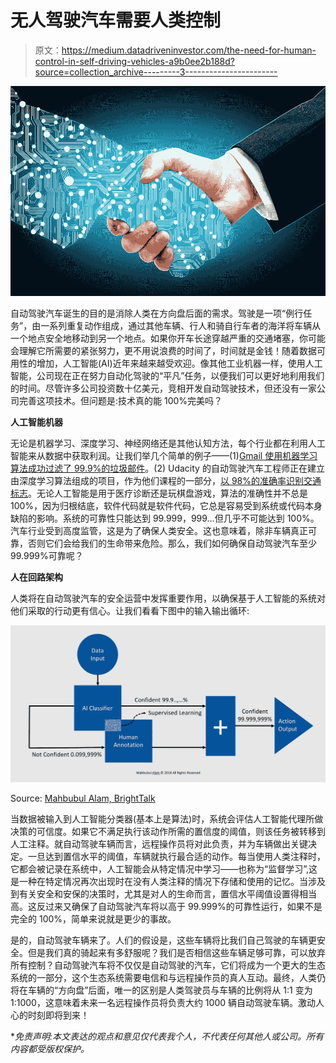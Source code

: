 # 无人驾驶汽车需要人类控制

> 原文：<https://medium.datadriveninvestor.com/the-need-for-human-control-in-self-driving-vehicles-a9b0ee2b188d?source=collection_archive---------3----------------------->

![](img/ba44c7a4c79a88f4a38a9fc3861f48a0.png)

自动驾驶汽车诞生的目的是消除人类在方向盘后面的需求。驾驶是一项“例行任务”，由一系列重复动作组成，通过其他车辆、行人和骑自行车者的海洋将车辆从一个地点安全地移动到另一个地点。如果你开车长途穿越严重的交通堵塞，你可能会理解它所需要的紧张努力，更不用说浪费的时间了，时间就是金钱！随着数据可用性的增加，人工智能(AI)近年来越来越受欢迎。像其他工业机器一样，使用人工智能，公司现在正在努力自动化驾驶的“平凡”任务，以便我们可以更好地利用我们的时间。尽管许多公司投资数十亿美元，竞相开发自动驾驶技术，但还没有一家公司完善这项技术。但问题是:技术真的能 100%完美吗？

**人工智能机器**

无论是机器学习、深度学习、神经网络还是其他认知方法，每个行业都在利用人工智能来从数据中获取利润。让我们举几个简单的例子——(1)[Gmail 使用机器学习算法成功过滤了 99.9%的垃圾邮件](https://www.techemergence.com/everyday-examples-of-ai/)。(2) Udacity 的自动驾驶汽车工程师正在建立由深度学习算法组成的项目，作为他们课程的一部分，[以 98%的准确率识别交通标志](https://towardsdatascience.com/recognizing-traffic-signs-with-over-98-accuracy-using-deep-learning-86737aedc2ab)。无论人工智能是用于医疗诊断还是玩棋盘游戏，算法的准确性并不总是 100%，因为归根结底，软件代码就是软件代码，它总是容易受到系统或代码本身缺陷的影响。系统的可靠性只能达到 99.999，999…但几乎不可能达到 100%。汽车行业受到高度监管，这是为了确保人类安全。这也意味着，除非车辆真正可靠，否则它们会给我们的生命带来危险。那么，我们如何确保自动驾驶汽车至少 99.999%可靠呢？

**人在回路架构**

人类将在自动驾驶汽车的安全运营中发挥重要作用，以确保基于人工智能的系统对他们采取的行动更有信心。让我们看看下图中的输入输出循环:

![](img/ec5327740e9a6589c080658f5ce8d7f5.png)

Source: [Mahbubul Alam, BrightTalk](https://www.brighttalk.com/webcast/8615/315173?utm_campaign=knowledge-feed&utm_source=brighttalk-portal&utm_medium=web)

当数据被输入到人工智能分类器(基本上是算法)时，系统会评估人工智能代理所做决策的可信度。如果它不满足执行该动作所需的置信度的阈值，则该任务被转移到人工注释。就自动驾驶车辆而言，远程操作员将对此负责，并为车辆做出关键决定。一旦达到置信水平的阈值，车辆就执行最合适的动作。每当使用人类注释时，它都会被记录在系统中，人工智能会从特定情况中学习——也称为“监督学习”,这是一种在特定情况再次出现时在没有人类注释的情况下存储和使用的记忆。当涉及到有关安全和安保的决策时，尤其是对人的生命而言，置信水平阈值设置得相当高。这反过来又确保了自动驾驶汽车将以高于 99.999%的可靠性运行，如果不是完全的 100%，简单来说就是更少的事故。

是的，自动驾驶车辆来了。人们的假设是，这些车辆将比我们自己驾驶的车辆更安全。但是我们真的骑起来有多舒服呢？我们是否相信这些车辆足够可靠，可以放弃所有控制？自动驾驶汽车将不仅仅是自动驾驶的汽车，它们将成为一个更大的生态系统的一部分，这个生态系统需要电信和与远程操作员的真人互动。最终，人类仍将在车辆的“方向盘”后面，唯一的区别是人类驾驶员与车辆的比例将从 1:1 变为 1:1000，这意味着未来一名远程操作员将负责大约 1000 辆自动驾驶车辆。激动人心的时刻即将到来！

**免责声明:本文表达的观点和意见仅代表我个人，不代表任何其他人或公司。所有内容都受版权保护。*